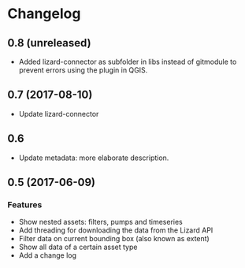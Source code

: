 # Changelog


0.8 (unreleased)
----------------

- Added lizard-connector as subfolder in libs instead of gitmodule to prevent errors using the plugin in QGIS.


0.7 (2017-08-10)
----------------

- Update lizard-connector

0.6
---

- Update metadata: more elaborate description.


0.5 (2017-06-09)
----------------

### Features
- Show nested assets: filters, pumps and timeseries
- Add threading for downloading the data from the Lizard API
- Filter data on current bounding box (also known as extent)
- Show all data of a certain asset type
- Add a change log
